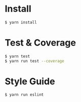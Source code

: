 # Install

```sh
$ yarn install
```

# Test & Coverage

```sh
$ yarn test
$ yarn run test --coverage
```

# Style Guide

```sh
$ yarn run eslint
```
